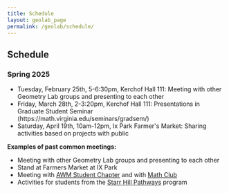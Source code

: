 ```yaml
---
title: Schedule 
layout: geolab_page
permalink: /geolab/schedule/
---
```


<h2 class="mb-3">Schedule</h2>

### Spring 2025

<ul>
  <li>Tuesday, February 25th, 5-6:30pm, Kerchof Hall 111: Meeting with other Geometry Lab groups and presenting to each other</li>
  <li>Friday, March 28th, 2-3:20pm, Kerchof Hall 111: Presentations in Graduate Student Seminar (https://math.virginia.edu/seminars/gradsem/)</li>
  <li>Saturday, April 19th, 10am-12pm, Ix Park Farmer's Market: Sharing activities based on projects with public</li>
</ul>

**Examples of past common meetings:**

<ul>
<li>Meeting with other Geometry Lab groups and presenting to each other</li>
<li>Stand at Farmers Market at IX Park</li>
<li>Meeting with <a href="{{site.url}}/awm/">AWM Student Chapter</a> and with <a href="{{site.url}}/undergraduate/mathclub_redirect/">Math Club</a></li>
<li>Activities for students from the <a href="https://www.virginiaequitycenter.org/starr-hill-pathways">Starr Hill Pathways</a> program</li>
</ul>
